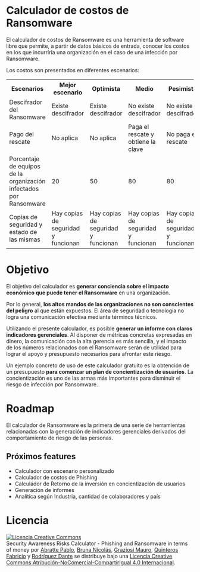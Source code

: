 # Calculador de costos de Ransomware

El calculador de costos de Ransomware es una herramienta de software libre que permite, a partir de datos básicos de entrada, conocer los costos en los que incurriría una organización en el caso de una infección por Ransomware.

Los costos son presentados en diferentes escenarios:

<table>
  <tr>
    <th>Escenarios</th>
    <th>Mejor escenario</th>
    <th>Optimista</th>
    <th>Medio</th>
    <th>Pesimista</th>
    <th>Desastroso</th>
    <th>Tacaño</th>
  </tr>
  <tr>
    <td>Descifrador del Ransomware</td>
    <td>Existe descifrador</td>
    <td>Existe descifrador</td>
    <td>No existe descifrador</td>
    <td>No existe descifrador</td>
    <td>No existe descifrador</td>
    <td>No existe descifrador</td>
  </tr>
  <tr>
    <td>Pago del rescate</td>
    <td>No aplica</td>
    <td>No aplica</td>
    <td>Paga el rescate y obtiene la clave</td>
    <td>No paga el rescate</td>
    <td>Paga el rescate y no obtiene la clave</td>
    <td>No paga el rescate</td>
  </tr>
  <tr>
    <td>Porcentaje de equipos de la organización infectados por Ransomware</td>
    <td>20</td>
    <td>50</td>
    <td>80</td>
    <td>80</td>
    <td>100</td>
    <td>100</td>
  </tr>
  <tr>
    <td>Copias de seguridad y estado de las mismas </td>
    <td>Hay copias de seguridad y funcionan</td>
    <td>Hay copias de seguridad y funcionan</td>
    <td>Hay copias de seguridad y funcionan</td>
    <td>Hay copias de seguridad y funcionan</td>
    <td>No hay copias de seguridad o no sirven</td>
    <td>No hay copias de seguridad o no sirven</td>
  </tr>
</table>

# Objetivo

El objetivo del calculador es **generar conciencia sobre el impacto económico que puede tener el Ransomware** en una organización. 

Por lo general, **los altos mandos de las organizaciones no son conscientes del peligro** al que están expuestos. El área de seguridad o tecnología no logra una comunicación efectiva mediante términos técnicos.

Utilizando el presente calculador, es posible **generar un informe con claros indicadores gerenciales**. Al disponer de métricas concretas expresadas en dinero, la comunicación con la alta gerencia es más sencilla, y el impacto de los números relacionados con el Ransomware serán de utilidad para lograr el apoyo y presupuesto necesarios para afrontar este riesgo.

Un ejemplo concreto de uso de este calculador gratuito es la obtención de un presupuesto **para comenzar un plan de concientización de usuarios**. La concientización es uno de las armas más importantes para disminuir el riesgo de infección por Ransomware.

# Roadmap

El calculador de Ransomware es la primera de una serie de herramientas relacionadas con la generación de indicadores gerenciales derivados del comportamiento de riesgo de las personas.

## Próximos features

- Calculador con escenario personalizado
- Calculador de costos de Phishing
- Calculador de Retorno de la inversión en concientización de usuarios
- Generación de informes
- Analítica según Industria, cantidad de colaboradores y país

# Licencia

<a rel="license" href="http://creativecommons.org/licenses/by-nc-sa/4.0/"><img alt="Licencia Creative Commons" style="border-width:0" src="https://i.creativecommons.org/l/by-nc-sa/4.0/88x31.png" /></a><br /><span xmlns:dct="http://purl.org/dc/terms/" property="dct:title">Security Awareness Risks Calculator - Phishing and Ransomware in terms of money</span> por <span xmlns:cc="http://creativecommons.org/ns#" property="cc:attributionName">
<a href="https://www.linkedin.com/in/pabratte/"> Abratte Pablo</a>, 
<a href="https://www.linkedin.com/in/nicolasbruna/"> Bruna Nicolás</a>, 
<a href="https://www.linkedin.com/in/mgraziosi/"> Graziosi Mauro</a>, 
<a href="https://www.linkedin.com/in/fabricio-quinteros-01b773172/"> Quinteros Fabricio</a> y 
<a href="#"> Rodríguez Dante</a></span> se distribuye bajo una <a rel="license" href="http://creativecommons.org/licenses/by-nc-sa/4.0/">Licencia Creative Commons Atribución-NoComercial-CompartirIgual 4.0 Internacional</a>.
